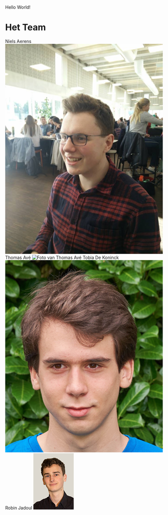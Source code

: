 Hello World!

# Het Team
Niels Aerens
![Foto van Niels Aerens](images/niels.jpg)
Thomas Avé
![Foto van Thomas Avé](images/thomas.jpg)
Tobia De Koninck
![Foto van Tobia De Koninck](images/tobia.jpg)
Robin Jadoul
![Foto van Robin Jadoul](images/robin.jpg)
